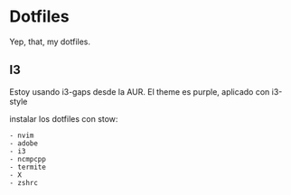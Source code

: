 # Dotfiles

Yep, that, my dotfiles.


## I3

Estoy usando i3-gaps desde la AUR.
El theme es purple, aplicado con i3-style

instalar los dotfiles con stow:

    - nvim
    - adobe
    - i3
    - ncmpcpp
    - termite
    - X
    - zshrc
